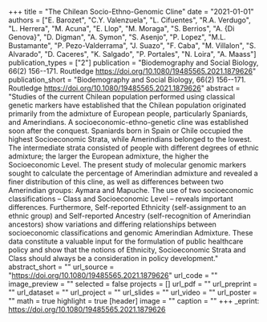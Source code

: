 +++
title = "The Chilean Socio-Ethno-Genomic Cline"
date = "2021-01-01"
authors = ["E. Barozet", "C.Y. Valenzuela", "L. Cifuentes", "R.A. Verdugo", "L. Herrera", "M. Acuna", "E. Llop", "M. Moraga", "S. Berrios", "A. {Di Genova}", "D. Digman", "A. Symon", "S. Asenjo", "P. Lopez", "M.L. Bustamante", "P. Pezo-Valderrama", "J. Suazo", "F. Caba", "M. Villalon", "S. Alvarado", "D. Caceres", "K. Salgado", "P. Portales", "N. Loira", "A. Maass"]
publication_types = ["2"]
publication = "Biodemography and Social Biology, 66(2) 156--171. Routledge https://doi.org/10.1080/19485565.2021.1879626"
publication_short = "Biodemography and Social Biology, 66(2) 156--171. Routledge https://doi.org/10.1080/19485565.2021.1879626"
abstract = "Studies of the current Chilean population performed using classical genetic markers have established that the Chilean population originated primarily from the admixture of European people, particularly Spaniards, and Amerindians. A socioeconomic-ethno-genetic cline was established soon after the conquest. Spaniards born in Spain or Chile occupied the highest Socioeconomic Strata, while Amerindians belonged to the lowest. The intermediate strata consisted of people with different degrees of ethnic admixture; the larger the European admixture, the higher the Socioeconomic Level. The present study of molecular genomic markers sought to calculate the percentage of Amerindian admixture and revealed a finer distribution of this cline, as well as differences between two Amerindian groups: Aymara and Mapuche. The use of two socioeconomic classifications – Class and Socioeconomic Level – reveals important differences. Furthermore, Self-reported Ethnicity (self-assignment to an ethnic group) and Self-reported Ancestry (self-recognition of Amerindian ancestors) show variations and differing relationships between socioeconomic classifications and genomic Amerindian Admixture. These data constitute a valuable input for the formulation of public healthcare policy and show that the notions of Ethnicity, Socioeconomic Strata and Class should always be a consideration in policy development."
abstract_short = ""
url_source = "https://doi.org/10.1080/19485565.2021.1879626"
url_code = ""
image_preview = ""
selected = false
projects = []
url_pdf = ""
url_preprint = ""
url_dataset = ""
url_project = ""
url_slides = ""
url_video = ""
url_poster = ""
math = true
highlight = true
[header]
image = ""
caption = ""
+++
_eprint: https://doi.org/10.1080/19485565.2021.1879626
